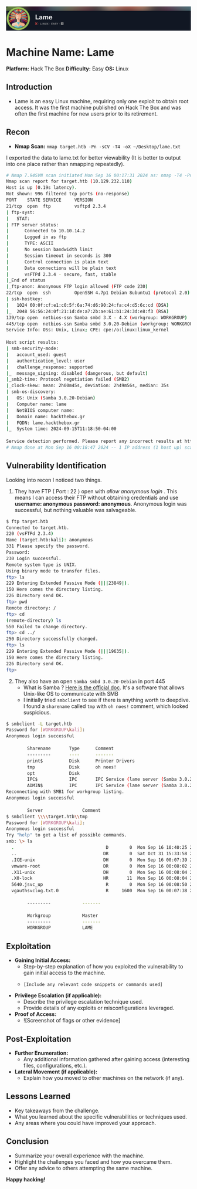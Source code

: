 ![](assets/Pasted%20image%2020240916000429.png)
# Machine Name: Lame
**Platform:** Hack The Box
**Difficulty:** Easy
**OS:** Linux

## Introduction

* Lame is an easy Linux machine, requiring only one exploit to obtain root access. It was the first machine published on Hack The Box and was often the first machine for new users prior to its retirement.
## Recon

* **Nmap Scan:**
`nmap target.htb -Pn -sCV -T4 -oX ~/Desktop/lame.txt`

 I exported the data to lame.txt for better viewability (It is better to output into one place rather than nmapping repeatedly).

```bash
# Nmap 7.94SVN scan initiated Mon Sep 16 00:17:31 2024 as: nmap -T4 -Pn -sVC -oN /home/markryo/Desktop/lame.txt target.htb
Nmap scan report for target.htb (10.129.232.110)
Host is up (0.19s latency).
Not shown: 996 filtered tcp ports (no-response)
PORT    STATE SERVICE     VERSION
21/tcp  open  ftp         vsftpd 2.3.4
| ftp-syst: 
|   STAT: 
| FTP server status:
|      Connected to 10.10.14.2
|      Logged in as ftp
|      TYPE: ASCII
|      No session bandwidth limit
|      Session timeout in seconds is 300
|      Control connection is plain text
|      Data connections will be plain text
|      vsFTPd 2.3.4 - secure, fast, stable
|_End of status
|_ftp-anon: Anonymous FTP login allowed (FTP code 230)
22/tcp  open  ssh         OpenSSH 4.7p1 Debian 8ubuntu1 (protocol 2.0)
| ssh-hostkey: 
|   1024 60:0f:cf:e1:c0:5f:6a:74:d6:90:24:fa:c4:d5:6c:cd (DSA)
|_  2048 56:56:24:0f:21:1d:de:a7:2b:ae:61:b1:24:3d:e8:f3 (RSA)
139/tcp open  netbios-ssn Samba smbd 3.X - 4.X (workgroup: WORKGROUP)
445/tcp open  netbios-ssn Samba smbd 3.0.20-Debian (workgroup: WORKGROUP)
Service Info: OSs: Unix, Linux; CPE: cpe:/o:linux:linux_kernel

Host script results:
| smb-security-mode: 
|   account_used: guest
|   authentication_level: user
|   challenge_response: supported
|_  message_signing: disabled (dangerous, but default)
|_smb2-time: Protocol negotiation failed (SMB2)
|_clock-skew: mean: 2h00m45s, deviation: 2h49m56s, median: 35s
| smb-os-discovery: 
|   OS: Unix (Samba 3.0.20-Debian)
|   Computer name: lame
|   NetBIOS computer name: 
|   Domain name: hackthebox.gr
|   FQDN: lame.hackthebox.gr
|_  System time: 2024-09-15T11:18:50-04:00

Service detection performed. Please report any incorrect results at https://nmap.org/submit/ .
# Nmap done at Mon Sep 16 00:18:47 2024 -- 1 IP address (1 host up) scanned in 76.13 seconds

```

## Vulnerability Identification

 Looking into recon I noticed two things.
1. They have FTP ( Port : 22 ) open with *allow anonymous login*  . This means I can access their FTP without obtaining credentials and use **username: anonymous password: anonymous**. Anonymous login was successful, but nothing valuable was salvageable.   

```bash
$ ftp target.htb                                                                      
Connected to target.htb.
220 (vsFTPd 2.3.4)
Name (target.htb:kali): anonymous
331 Please specify the password.
Password: 
230 Login successful.
Remote system type is UNIX.
Using binary mode to transfer files.
ftp> ls
229 Entering Extended Passive Mode (|||23849|).
150 Here comes the directory listing.
226 Directory send OK.
ftp> pwd
Remote directory: /
ftp> cd
(remote-directory) ls
550 Failed to change directory.
ftp> cd ../
250 Directory successfully changed.
ftp> ls
229 Entering Extended Passive Mode (|||19635|).
150 Here comes the directory listing.
226 Directory send OK.
ftp> 
```

2. They also have an open `Samba smbd 3.0.20-Debian` in port 445
	- What is Samba ? [Here is the official doc](https://www.samba.org/samba/what_is_samba.html). It's a software that allows Unix-like OS to communicate with SMB 
	- I initially tried `smbclient` to see if there is anything worth to deepdive. I found a `sharename` called `tmp` with `oh noes!` comment, which looked suspicious.

```bash
$ smbclient -L target.htb      
Password for [WORKGROUP\kali]:
Anonymous login successful

        Sharename       Type      Comment
        ---------       ----      -------
        print$          Disk      Printer Drivers
        tmp             Disk      oh noes!
        opt             Disk      
        IPC$            IPC       IPC Service (lame server (Samba 3.0.20-Debian))
        ADMIN$          IPC       IPC Service (lame server (Samba 3.0.20-Debian))
Reconnecting with SMB1 for workgroup listing.
Anonymous login successful

        Server               Comment
$ smbclient \\\\target.htb\\tmp
Password for [WORKGROUP\kali]:
Anonymous login successful
Try "help" to get a list of possible commands.
smb: \> ls
  .                                   D        0  Mon Sep 16 10:40:25 2024
  ..                                 DR        0  Sat Oct 31 15:33:58 2020
  .ICE-unix                          DH        0  Mon Sep 16 00:07:39 2024
  vmware-root                        DR        0  Mon Sep 16 00:08:02 2024
  .X11-unix                          DH        0  Mon Sep 16 00:08:04 2024
  .X0-lock                           HR       11  Mon Sep 16 00:08:04 2024
  5640.jsvc_up                        R        0  Mon Sep 16 00:08:50 2024
  vgauthsvclog.txt.0                  R     1600  Mon Sep 16 00:07:38 2024

        ---------            -------

        Workgroup            Master
        ---------            -------
        WORKGROUP            LAME
```

## Exploitation

* **Gaining Initial Access:**
    * Step-by-step explanation of how you exploited the vulnerability to gain initial access to the machine.
    * ```
      [Include any relevant code snippets or commands used]
      ```
* **Privilege Escalation (if applicable):**
    * Describe the privilege escalation technique used.
    * Provide details of any exploits or misconfigurations leveraged.
* **Proof of Access:**
    * ![Screenshot of flags or other evidence]

## Post-Exploitation

* **Further Enumeration:**
    * Any additional information gathered after gaining access (interesting files, configurations, etc.).
* **Lateral Movement (if applicable):**
    * Explain how you moved to other machines on the network (if any).

## Lessons Learned

* Key takeaways from the challenge.
* What you learned about the specific vulnerabilities or techniques used.
* Any areas where you could have improved your approach.

## Conclusion

* Summarize your overall experience with the machine.
* Highlight the challenges you faced and how you overcame them.
* Offer any advice to others attempting the same machine.

**Happy hacking!**
